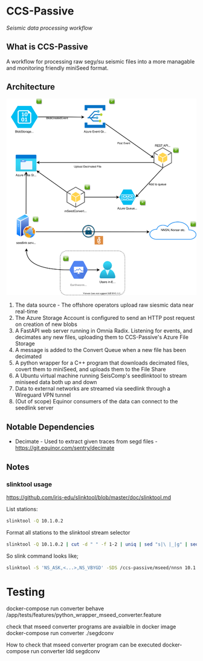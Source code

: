 # CCS-Passive

_Seismic data processing workflow_

## What is CCS-Passive

A workflow for processing raw segy/su seismic files into a more managable and monitoring friendly miniSeed format.

## Architecture

![arc](./architecture.drawio.svg)

1. The data source - The offshore operators upload raw siesmic data near real-time
2. The Azure Storage Account is configured to send an HTTP post request on creation of new blobs
3. A FastAPI web server running in Omnia Radix. Listening for events, and decimates any new files, uploading them to CCS-Passive's Azure File Storage
4. A message is added to the Convert Queue when a new file has been decimated
5. A python wrapper for a C++ program that downloads decimated files, covert them to miniSeed, and uploads them to the File Share
6. A Ubuntu virtual machine running SeisComp's seedlinktool to stream miniseed data both up and down
7. Data to external networks are streamed via seedlink through a Wireguard VPN tunnel
8. (Out of scope) Equinor consumers of the data can connect to the seedlink server

## Notable Dependencies

- Decimate - Used to extract given traces from segd files - <https://git.equinor.com/sentry/decimate>

## Notes

### slinktool usage

<https://github.com/iris-edu/slinktool/blob/master/doc/slinktool.md>

List stations:

``` bash
slinktool -Q 10.1.0.2
```

Format all stations to the slinktool stream selector

```bash
slinktool -Q 10.1.0.2 | cut -d " " -f 1-2 | uniq | sed "s|\ |_|g" | sed -z 's/\n/,/g'
```

So slink command looks like;

```bash
slinktool -S 'NS_ASK,<...>,NS_VBYGD' -SDS /ccs-passive/mseed/nnsn 10.1.0.2
```


# Testing

docker-compose run converter behave /app/tests/features/python_wrapper_mseed_converter.feature


check that mseed converter programs are avaialble in docker image
docker-compose run converter ./segdconv


How to check that mseed converter program can be executed
docker-compose run converter ldd segdconv


